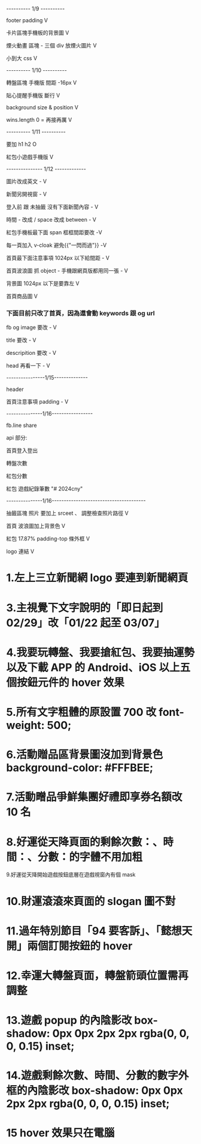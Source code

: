 ---------- 1/9 ----------

footer padding V

卡片區塊手機板的背景圖 V

煙火動畫 區塊 - 三個 div 放煙火圖片 V

小到大 css V

---------- 1/10 ----------

轉盤區塊 手機版 間距 -16px V

貼心提醒手機版 斷行 V

background size & position V

wins.length 0 = 再接再厲 V

---------- 1/11 ----------

要加 h1 h2 O

紅包小遊戲手機版 V

--------------- 1/12 -------------

圖片改成英文 - V

新聞另開視窗 - V

登入前 跟 未抽籤 沒有下面新聞內容 - V

時間 - 改成 / space 改成 between - V

紅包手機板最下面 span 框框間距要改 -V

每一頁加入 v-cloak 避免{{"一閃而過"}} -V

首頁最下面注意事項 1024px 以下給間距 - V

首頁波浪圖 抓 object - 手機跟網頁版都用同一張 - V

背景圖 1024px 以下是要靠左 V

首頁商品圖 V

### 下面目前只改了首頁，因為還會動 keywords 跟 og url

fb og image 要改 - V

title 要改 - V

descripition 要改 - V

head 再看一下 - V

----------------1/15--------------

header

首頁注意事項 padding - V

---------------1/16-----------------

fb.line share

api 部分:

首頁登入登出

轉盤次數

紅包分數

紅包 遊戲紀錄筆數
"# 2024cny"

---------------1/16---------------------------------------

抽籤區塊 照片 要加上 srceet 、 調整檢查照片路徑 V

首頁 波浪圖加上背景色 V

紅包 17.87% padding-top 條外框 V

logo 連結 V

# 1.左上三立新聞網 logo 要連到新聞網頁

# 3.主視覺下文字說明的「即日起到 02/29」改「01/22 起至 03/07」

# 4.我要玩轉盤、我要搶紅包、我要抽運勢以及下載 APP 的 Android、iOS 以上五個按鈕元件的 hover 效果

# 5.所有文字粗體的原設置 700 改 font-weight: 500;

# 6.活動贈品區背景圖沒加到背景色 background-color: #FFFBEE;

# 7.活動㽪品爭鮮集團好禮即享券名額改 10 名

# 8.好運從天降頁面的剩餘次數：、時間：、分數：的字體不用加粗

9.好運從天降開始遊戲按鈕底層在遊戲視窗內有個 mask

# 10.財運滾滾來頁面的 slogan 圖不對

# 11.過年特別節目「94 要客訴」、「懿想天開」兩個訂閱按鈕的 hover

# 12.幸運大轉盤頁面，轉盤箭頭位置需再調整

# 13.遊戲 popup 的內陰影改 box-shadow: 0px 0px 2px 2px rgba(0, 0, 0, 0.15) inset;

# 14.遊戲剩餘次數、時間、分數的數字外框的內陰影改 box-shadow: 0px 0px 2px 2px rgba(0, 0, 0, 0.15) inset;

# 15 hover 效果只在電腦
